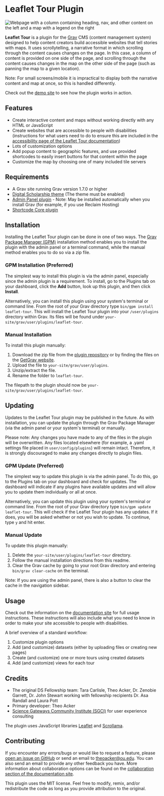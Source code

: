 # Leaflet Tour Plugin

![Webpage with a column containing heading, nav, and other content on the left and a map with a legend on the right](./screenshot.png)

**Leaflet Tour** is a plugin for the [Grav](https://learn.getgrav.org) CMS (content management system) designed to help content creators build accessible websites that tell stories with maps. It uses scrollytelling, a narrative format in which scrolling through the content causes changes on the page. In this case, a column of content is provided on one side of the page, and scrolling through the content causes changes in the map on the other side of the page (such as panning the map to a given location).

Note: For small screens/mobile it is impractical to display both the narrative content and map at once, so this is handled differently.

Check out the [demo site](https://theoacker.oucreate.com/leaflet-tour/plugin-demo) to see how the plugin works in action.

<h2 id="features">Features</h2>

- Create interactive content and maps without working directly with any HTML or JavaScript
- Create websites that are accessible to people with disabilities (instructions for what users need to do to ensure this are included in the [accessibility page of the Leaflet Tour documentation](https://theoacker.oucreate.com/leaflet-tour/accessibility))
- Lots of customization options
- Add popup content to geographic features, and use provided shortcodes to easily insert buttons for that content within the page
- Customize the map by choosing one of many included tile servers

<h2 id="requirements">Requirements</h2>

- A Grav site running Grav version 1.7.0 or higher
- [Digital Scholarship theme](https://github.com/TheoAcker12/grav-theme-digital-scholarship) (The theme must be enabled)
- [Admin Panel plugin](https://github.com/getgrav/grav-plugin-admin) - Note: May be installed automatically when you install Grav (for example, if you use Reclaim Hosting)
- [Shortcode Core plugin](https://github.com/getgrav/grav-plugin-shortcode-core)

<h2 id="installation">Installation</h2>

Installing the Leaflet Tour plugin can be done in one of two ways. The [Grav Package Manager (GPM)](https://learn.getgrav.org/cli-console/grav-cli-gpm) installation method enables you to install the plugin with the admin panel or a terminal command, while the manual method enables you to do so via a zip file.

<h3 id="gpm-installation">GPM Installation (Preferred)</h3>

The simplest way to install this plugin is via the admin panel, especially since the admin plugin is a requirement. To install, go to the Plugins tab on your dashboard, click the **Add** button, look up this plugin, and then click **Install**.

Alternatively, you can install this plugin using your system's terminal or command line. From the root of your Grav directory type `bin/gpm install leaflet-tour`. This will install the Leaflet Tour plugin into your `/user/plugins` directory within Grav. Its files will be found under `your-site/grav/user/plugins/leaflet-tour`.

<h3 id="manual-installation">Manual Installation</h3>

To install this plugin manually:

1. Download the zip file from the [plugin repository](https://github.com/TheoAcker12/grav-plugin-leaflet-tour) or by finding the files on the [GetGrav website](https://getgrav.org/downloads/plugins).
2. Upload the file to `your-site/grav/user/plugins`.
3. Unzip/extract the file.
4. Rename the folder to `leaflet-tour`.

The filepath to the plugin should now be `your-site/grav/user/plugins/leaflet-tour`.

<h2 id="updating">Updating</h2>

Updates to the Leaflet Tour plugin may be published in the future. As with installation, you can update the plugin through the Grav Package Manager (via the admin panel or your system's terminal) or manually.

Please note: Any changes you have made to any of the files in the plugin will be overwritten. Any files located elsewhere (for example, a .yaml settings file placed in `user/config/plugins`) will remain intact. Therefore, it is strongly discouraged to make any changes directly to plugin files.

<h3 id="gpm-update">GPM Update (Preferred)</h3>

The simplest way to update this plugin is via the admin panel. To do this, go to the Plugins tab on your dashboard and check for updates. The dashboard will indicate if any plugins have available updates and will allow you to update them individually or all at once.

Alternatively, you can update this plugin using your system's terminal or command line. From the root of your Grav directory type `bin/gpm update leaflet-tour`. This will check if the Leaflet Tour plugin has any updates. If it does, you will be asked whether or not you wish to update. To continue, type `y` and hit enter.

<h3 id="manual-update">Manual Update</h3>

To update this plugin manually:

1. Delete the `your-site/user/plugins/leaflet-tour` directory.
2. Follow the manual installation directions from this readme.
3. Clear the Grav cache by going to your root Grav directory and entering `bin/grav clear-cache` on the terminal.

Note: If you are using the admin panel, there is also a button to clear the cache in the navigation sidebar.

<h2 id="usage">Usage</h2>

Check out the information on the [documentation site](https://theoacker.oucreate.com/leaflet-tour) for full usage instructions. These instructions will also include what you need to know in order to make your site accessible to people with disabilities.

A brief overview of a standard workflow:

1. Customize plugin options
2. Add (and customize) datasets (either by uploading files or creating new pages)
3. Create (and customize) one or more tours using created datasets
4. Add (and customize) views for each tour

<h2 id="credits">Credits</h2>

- The original DS Fellowship team: Tara Carlisle, Theo Acker, Dr. Zenobie Garrett, Dr. John Stewart working with fellowship recipients Dr. Asa Randall and Laura Pott
- Primary developer: Theo Acker
- [Science Gateways Community Institute (SGCI)](https://sciencegateways.org/) for user experience consulting

The plugin uses JavaScript libraries [Leaflet](https://leafletjs.com/) and [Scrollama](https://github.com/russellgoldenberg/scrollama).

<h2 id="contributing">Contributing</h2>

If you encounter any errors/bugs or would like to request a feature, please [open an issue on GitHub](https://github.com/TheoAcker12/grav-plugin-leaflet-tour/issues) or send an email to theoacker@ou.edu. You can also send an email to provide any other feedback you have. More information about collaboration options can be found on the [collaboration section of the documentation site](https://theoacker.oucreate.com/leaflet-tour/home#collaboration).

This plugin uses the MIT license. Feel free to modify, remix, and/or redistribute the code as long as you provide attribution to the original.